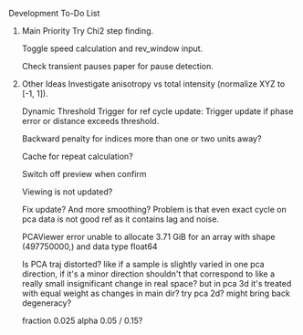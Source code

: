 Development To-Do List
1. Main Priority
    Try Chi2 step finding.

    Toggle speed calculation and rev_window input.

    Check transient pauses paper for pause detection.

2. Other Ideas
    Investigate anisotropy vs total intensity (normalize XYZ to [-1, 1]).

    Dynamic Threshold Trigger for ref cycle update:
        Trigger update if phase error or distance exceeds threshold.

    Backward penalty for indices more than one or two units away?

    Cache for repeat calculation?

    Switch off preview when confirm

    Viewing is not updated?

    Fix update? And more smoothing? Problem is that even exact cycle on pca data is not good ref as it contains lag and noise.

    PCAViewer error unable to allocate 3.71 GiB for an array with shape (497750000,) and data type float64

    Is PCA traj distorted? like if a sample is slightly varied in one pca direction, if it's a minor direction shouldn't that correspond to like a really small insignificant change in real space? but in pca 3d it's treated with equal weight as changes in main dir?
    try pca 2d? might bring back degeneracy?

    fraction 0.025 alpha 0.05 / 0.15?


<!-- Try 2D pca

Try ref detection with variacne bias

Find optimal fraction and alpha values and set as default -->